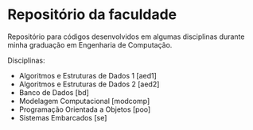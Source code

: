 # Repositório da faculdade
Repositório para códigos desenvolvidos em algumas disciplinas durante minha graduação em Engenharia de Computação.

Disciplinas:
- Algoritmos e Estruturas de Dados 1 [aed1]
- Algoritmos e Estruturas de Dados 2 [aed2]
- Banco de Dados [bd]
- Modelagem Computacional [modcomp]
- Programação Orientada a Objetos [poo]
- Sistemas Embarcados [se]
